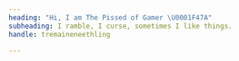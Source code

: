 ```yaml
---
heading: "Hi, I am The Pissed of Gamer \U0001F47A"
subheading: I ramble, I curse, sometimes I like things.
handle: tremaineneethling

---
```

